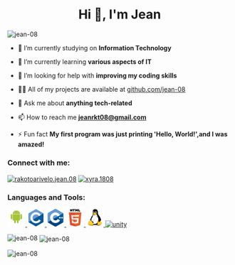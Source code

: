 <h1 align="center">Hi 👋, I'm Jean</h1>
<p align="left"> <img src="https://komarev.com/ghpvc/?username=jean-08&label=Profile%20views&color=0e75b6&style=flat" alt="jean-08" /> </p>

<!-- <p align="left"> <a href="https://github.com/ryo-ma/github-profile-trophy"><img src="https://github-profile-trophy.vercel.app/?username=jean-08" alt="jean-08" /></a> </p>
-->
- 🔭 I’m currently studying on **Information Technology**

- 🌱 I’m currently learning **various aspects of IT**

- 🤝 I’m looking for help with **improving my coding skills**

- 👨‍💻 All of my projects are available at [github.com/jean-08](github.com/jean-08)

- 💬 Ask me about **anything tech-related**

- 📫 How to reach me **jeanrkt08@gmail.com**

- ⚡ Fun fact **My first program was just printing 'Hello, World!',and I was amazed!**

<h3 align="left">Connect with me:</h3>
<p align="left">
<a href="https://fb.com/rakotoarivelo.jean.08" target="blank"><img align="center" src="https://raw.githubusercontent.com/rahuldkjain/github-profile-readme-generator/master/src/images/icons/Social/facebook.svg" alt="rakotoarivelo.jean.08" height="30" width="40" /></a>
<a href="https://instagram.com/xyra.1808" target="blank"><img align="center" src="https://raw.githubusercontent.com/rahuldkjain/github-profile-readme-generator/master/src/images/icons/Social/instagram.svg" alt="xyra.1808" height="30" width="40" /></a>
</p>

<h3 align="left">Languages and Tools:</h3>
<p align="left"> <a href="https://developer.android.com" target="_blank" rel="noreferrer"> <img src="https://raw.githubusercontent.com/devicons/devicon/master/icons/android/android-original-wordmark.svg" alt="android" width="40" height="40"/> </a> <a href="https://www.cprogramming.com/" target="_blank" rel="noreferrer"> <img src="https://raw.githubusercontent.com/devicons/devicon/master/icons/c/c-original.svg" alt="c" width="40" height="40"/> </a> <a href="https://www.w3schools.com/cpp/" target="_blank" rel="noreferrer"> <img src="https://raw.githubusercontent.com/devicons/devicon/master/icons/cplusplus/cplusplus-original.svg" alt="cplusplus" width="40" height="40"/> </a> <a href="https://www.w3.org/html/" target="_blank" rel="noreferrer"> <img src="https://raw.githubusercontent.com/devicons/devicon/master/icons/html5/html5-original-wordmark.svg" alt="html5" width="40" height="40"/> </a> <a href="https://www.linux.org/" target="_blank" rel="noreferrer"> <img src="https://raw.githubusercontent.com/devicons/devicon/master/icons/linux/linux-original.svg" alt="linux" width="40" height="40"/> </a> <a href="https://unity.com/" target="_blank" rel="noreferrer"> <img src="https://www.vectorlogo.zone/logos/unity3d/unity3d-icon.svg" alt="unity" width="40" height="40"/> </a> </p>

<p><img align="left" src="https://github-readme-stats.vercel.app/api/top-langs?username=jean-08&show_icons=true&locale=en&layout=compact" alt="jean-08" /></p>

<p>&nbsp;<img align="center" src="https://github-readme-stats.vercel.app/api?username=jean-08&show_icons=true&locale=en" alt="jean-08" /></p>

<p><img align="center" src="https://github-readme-streak-stats.herokuapp.com/?user=jean-08&" alt="jean-08" /></p>
